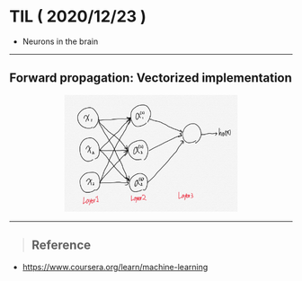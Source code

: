 # TIL ( 2020/12/23 )

- Neurons in the brain

---

## Forward propagation: Vectorized implementation



<p align="center"><img src="../image/Machine/12.23/003.jpg" style="zoom:30%;"/></p>









****

>## Reference

- https://www.coursera.org/learn/machine-learning

